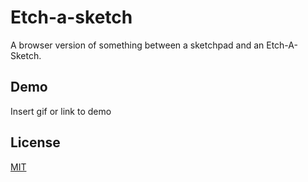 
# Etch-a-sketch

A browser version of something between a sketchpad and an Etch-A-Sketch.


## Demo

Insert gif or link to demo


## License

[MIT](https://choosealicense.com/licenses/mit/)

